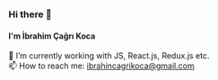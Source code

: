 ### Hi there 👋
#### I'm İbrahim Çağrı Koca

🌱 I’m currently working with JS, React.js, Redux.js etc. <br>
📫 How to reach me: ibrahincagrikoca@gmail.com

<!--
**IbrahimCagriKoca/IbrahimCagriKoca** is a ✨ _special_ ✨ repository because its `README.md` (this file) appears on your GitHub profile.

Here are some ideas to get you started:

- 🔭 I’m currently working on ...

- 👯 I’m looking to collaborate on ...
- 🤔 I’m looking for help with ...
- 💬 Ask me about ...
-  ...
- 😄 Pronouns: ...
- ⚡ Fun fact: ...
-->
